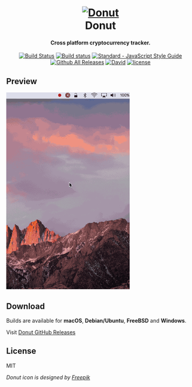 <h1 align="center">
  <a href="https://github.com/harshjv/donut"><img src="./build/icon.ico" alt="Donut" width="200"></a>
  <br>
  Donut
</h1>

<h4 align="center">Cross platform cryptocurrency tracker.</h4>

<p align="center">
  <a href="https://travis-ci.org/harshjv/donut"><img src="https://travis-ci.org/harshjv/donut.svg?branch=master" alt="Build Status"></a>
  <a href="https://ci.appveyor.com/project/harshjv/donut"><img src="https://ci.appveyor.com/api/projects/status/f5ldn38ocfgvv1xk?svg=true" alt="Build status"></a>
  <a href="http://standardjs.com/"><img src="https://img.shields.io/badge/code%20style-standard-brightgreen.svg" alt="Standard - JavaScript Style Guide"></a>
  <a href="https://github.com/harshjv/donut/releases"><img src="https://img.shields.io/github/downloads/harshjv/donut/total.svg?maxAge=2592000" alt="Github All Releases"></a>
  <a href="https://github.com/harshjv/donut/blob/master/package.json"><img src="https://img.shields.io/david/dev/harshjv/donut.svg?maxAge=2592000" alt="David"></a>
  <a href="https://github.com/harshjv/donut/blob/master/LICENSE"><img src="https://img.shields.io/github/license/harshjv/donut.svg?maxAge=2592000" alt="license"></a>
</p>


## Preview

[![Preview](./donut.gif)](https://github.com/harshjv/donut)


## Download

Builds are available for **macOS**, **Debian/Ubuntu**, **FreeBSD** and **Windows**.

Visit [Donut GitHub Releases](https://github.com/harshjv/donut/releases)


## License

MIT

*Donut icon is designed by [Freepik](http://www.flaticon.com/authors/freepik)*
